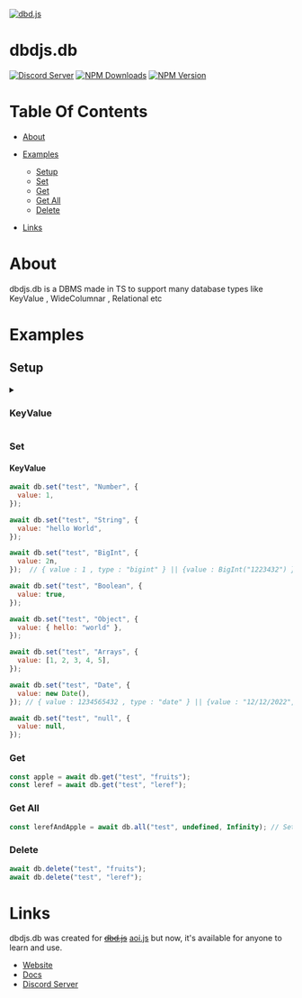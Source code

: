 [![dbd.js](https://cdn.discordapp.com/attachments/817018613046312990/846181270840279050/dbdjs.png)](https://discord.com/invite/HMUfMXDQsV)

# dbdjs.db

[![Discord Server](https://img.shields.io/discord/773352845738115102?color=5865F2&logo=discord&logoColor=white)](https://discord.com/invite/HMUfMXDQsV)
[![NPM Downloads](https://img.shields.io/npm/dt/dbdjs.db.svg?maxAge=3600)](https://www.npmjs.com/package/dbdjs.db)
[![NPM Version](https://img.shields.io/npm/v/dbdjs.db.svg?maxAge=3600)](https://www.npmjs.com/package/dbdjs.db)

# Table Of Contents

- [About](#about)

- [Examples](#examples)
  - [Setup](#setup)
  - [Set](#set)
  - [Get](#get)
  - [Get All](#get-all)
  - [Delete](#delete)
  
- [Links](#links)

# About

dbdjs.db is a DBMS made in TS to support many database types like KeyValue , WideColumnar , Relational etc
# Examples
## Setup

<details> 
<summary>
  
  ### KeyValue
  
  </summary>

#### CJS

```js
const { KeyValue } = require("dbdjs.db");

const db = new KeyValue({
  path: "./database/",
  tables: ["test"],
});

db.once("ready", () => {
  console.log("Database ready!");
});

db.connect();
```

#### ESM

```js
import { KeyValue } from "dbdjs.db";

const db = new KeyValue({
  path: "./database/",
  tables: ["test"],
});

db.once("ready", () => {
  console.log("Database ready!");
});

db.connect();
```

</details>

### Set

#### KeyValue

```js
await db.set("test", "Number", {
  value: 1,
});

await db.set("test", "String", {
  value: "hello World",
});

await db.set("test", "BigInt", {
  value: 2n,
});  // { value : 1 , type : "bigint" } || {value : BigInt("1223432") }

await db.set("test", "Boolean", {
  value: true,
});

await db.set("test", "Object", {
  value: { hello: "world" },
});

await db.set("test", "Arrays", {
  value: [1, 2, 3, 4, 5],
});

await db.set("test", "Date", {
  value: new Date(), 
}); // { value : 1234565432 , type : "date" } || {value : "12/12/2022", type : "date" }

await db.set("test", "null", {
  value: null,
});
```

### Get

```js
const apple = await db.get("test", "fruits");
const leref = await db.get("test", "leref");
```

### Get All

```js
const lerefAndApple = await db.all("test", undefined, Infinity); // Setting limit as Infinity will return all data
```

### Delete

```js
await db.delete("test", "fruits");
await db.delete("test", "leref");
```

# Links

dbdjs.db was created for ~~[dbd.js](https://www.npmjs.com/package/dbd.js)~~ [aoi.js](https://www.npmjs.com/aoi.js) but now, it's available for anyone to learn and use.

- [Website](https://aoi.js.org)
- [Docs](https://usersatoshi.github.io/dbdjs.db/)
- [Discord Server](https://discord.com/invite/HMUfMXDQsV)
